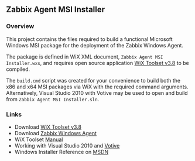 ## Zabbix Agent MSI Installer

### Overview
This project contains the files required to build a functional Microsoft Windows MSI package for the deployment of the Zabbix Windows Agent.

The package is defined in WiX XML document, `Zabbix Agent MSI Installer.wxs`, and requires open source application [WiX Toolset v3.8](http://wixtoolset.org/releases/v3.8/stable) to be compiled.

The `build.cmd` script was created for your convenience to build both the x86 and x64 MSI packages via WiX with the required command arguments. Alternatively, Visual Studio 2010 with Votive may be used to open and build from `Zabbix Agent MSI Installer.sln`.

### Links
- Download [WiX Toolset v3.8](http://wixtoolset.org/releases/v3.8/stable)
- Download [Zabbix Windows Agent](http://www.zabbix.com/downloads/2.2.1/zabbix_agents_2.2.1.win.zip)
- WiX Toolset [Manual](http://wixtoolset.org/documentation/manual/v3/)
- Working with Visual Studio 2010 and [Votive](http://wixtoolset.org/documentation/manual/v3/votive/)
- Windows Installer Reference on [MSDN](http://msdn.microsoft.com/en-us/library/aa372860(v=vs.85).aspx)

